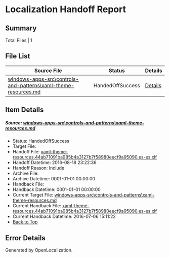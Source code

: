 # <a name='report-top'></a> Localization Handoff Report

## Summary
 Total Files | 1

## File List
 Source File | Status | Details 
 ----------- | ------ | ------- 
 [windows-apps-src\controls-and-patterns\xaml-theme-resources.md](https://github.com/Microsoft/windows-apps/blob/32b6685dfd04994d13dc8805c5205e87a20b10f1/windows-apps-src/controls-and-patterns/xaml-theme-resources.md) | HandedOffSuccess | [Details](#092b183ead828ae411ff64d37e581bbbb59a1f5b3198)

## Item Details
##### <a name='092b183ead828ae411ff64d37e581bbbb59a1f5b3198'></a> Source: [windows-apps-src\controls-and-patterns\xaml-theme-resources.md](https://github.com/Microsoft/windows-apps/blob/32b6685dfd04994d13dc8805c5205e87a20b10f1/windows-apps-src/controls-and-patterns/xaml-theme-resources.md)
* Status: HandedOffSuccess
* Target File: 
* Handoff File: [xaml-theme-resources.44ab71091ba985b4a3127b7f58980eecf9a95090.es-es.xlf](https://github.com/Microsoft/WDG.handoff/blob/85afaf8b2a3b69106e22941b4cbfa8a7985f111d/ol-handoff/Microsoft/windows-apps.es-es/master/xaml-theme-resources.44ab71091ba985b4a3127b7f58980eecf9a95090.es-es.xlf)
* Handoff Datetime: 2016-08-18 23:22:36
* Handoff Reason: Include
* Archive File: 
* Archive Datetime: 0001-01-01 00:00:00
* Handback File: 
* Handback Datetime: 0001-01-01 00:00:00
* Current Target File: [windows-apps-src\controls-and-patterns\xaml-theme-resources.md](https://github.com/Microsoft/windows-apps.es-es/blob/e53f454bc4c461b2434c3387589e28a597068263/windows-apps-src/controls-and-patterns/xaml-theme-resources.md)
* Current Handback File: [xaml-theme-resources.44ab71091ba985b4a3127b7f58980eecf9a95090.es-es.xlf](https://github.com/Microsoft/WDG.handback/blob/45ea58b222954eb601000ff83302f042237b5a2e/ol-handback/Microsoft/windows-apps.es-es/master/xaml-theme-resources.44ab71091ba985b4a3127b7f58980eecf9a95090.es-es.xlf)
* Current Handback Datetime: 2016-07-06 15:11:22
* [Back to Top](#report-top)


## Error Details

Generated by OpenLocalization.
